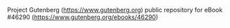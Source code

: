 Project Gutenberg (https://www.gutenberg.org) public repository for eBook #46290 (https://www.gutenberg.org/ebooks/46290)

